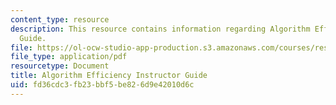 ```yaml
---
content_type: resource
description: This resource contains information regarding Algorithm Efficiency Instructor
  Guide.
file: https://ol-ocw-studio-app-production.s3.amazonaws.com/courses/res-tll-004-stem-concept-videos-fall-2013/fd36cdc3fb23bbf5be826d9e42010d6c_MITRES_TLL-004F13_Algo_IG.pdf
file_type: application/pdf
resourcetype: Document
title: Algorithm Efficiency Instructor Guide
uid: fd36cdc3-fb23-bbf5-be82-6d9e42010d6c
---
```

